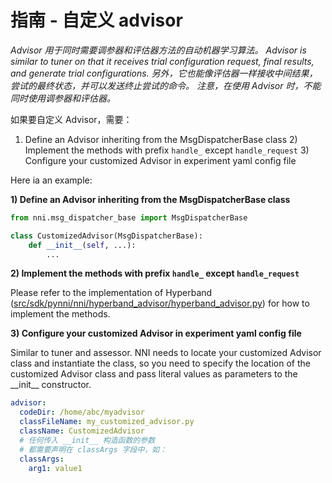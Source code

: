 # **指南** - 自定义 advisor

*Advisor 用于同时需要调参器和评估器方法的自动机器学习算法。 Advisor is similar to tuner on that it receives trial configuration request, final results, and generate trial configurations. 另外，它也能像评估器一样接收中间结果，尝试的最终状态，并可以发送终止尝试的命令。 注意，在使用 Advisor 时，不能同时使用调参器和评估器。*

如果要自定义 Advisor，需要：

1) Define an Advisor inheriting from the MsgDispatcherBase class 2) Implement the methods with prefix `handle_` except `handle_request` 3) Configure your customized Advisor in experiment yaml config file

Here ia an example:

**1) Define an Advisor inheriting from the MsgDispatcherBase class**

```python
from nni.msg_dispatcher_base import MsgDispatcherBase

class CustomizedAdvisor(MsgDispatcherBase):
    def __init__(self, ...):
        ...
```

**2) Implement the methods with prefix `handle_` except `handle_request`**

Please refer to the implementation of Hyperband ([src/sdk/pynni/nni/hyperband_advisor/hyperband_advisor.py](../src/sdk/pynni/nni/hyperband_advisor/hyperband_advisor.py)) for how to implement the methods.

**3) Configure your customized Advisor in experiment yaml config file**

Similar to tuner and assessor. NNI needs to locate your customized Advisor class and instantiate the class, so you need to specify the location of the customized Advisor class and pass literal values as parameters to the \_\_init__ constructor.

```yaml
advisor:
  codeDir: /home/abc/myadvisor
  classFileName: my_customized_advisor.py
  className: CustomizedAdvisor
  # 任何传入 __init__ 构造函数的参数
  # 都需要声明在 classArgs 字段中，如：
  classArgs:
    arg1: value1
```